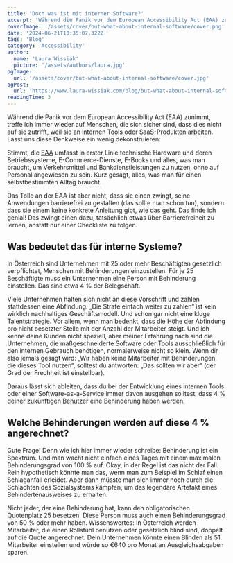```yaml
---
title: 'Doch was ist mit interner Software?'
excerpt: 'Während die Panik vor dem European Accessibility Act (EAA) zunimmt, treffe ich immer wieder auf Menschen, die sich sicher sind, dass dies nicht auf sie zutrifft, weil sie an internen Tools ...'
coverImage: '/assets/cover/but-what-about-internal-software/cover.png'
date: '2024-06-21T10:35:07.322Z'
tags: 'Blog'
category: 'Accessibility'
author:
  name: 'Laura Wissiak'
  picture: '/assets/authors/laura.jpg'
ogImage:
  url: '/assets/cover/but-what-about-internal-software/cover.jpg'
ogPost:
  url: 'https://www.laura-wissiak.com/blog/but-what-about-internal-software'
readingTime: 3
---
```


Während die Panik vor dem European Accessibility Act (EAA) zunimmt, treffe ich immer wieder auf Menschen, die sich sicher sind, dass dies nicht auf sie zutrifft, weil sie an internen Tools oder SaaS-Produkten arbeiten. Lasst uns diese Denkweise ein wenig dekonstruieren:

Stimmt, die [EAA](https://ec.europa.eu/social/main.jsp?catId=1202) umfasst in erster Linie technische Hardware und deren Betriebssysteme, E-Commerce-Dienste, E-Books und alles, was man braucht, um Verkehrsmittel und Bankdienstleistungen zu nutzen, ohne auf Personal angewiesen zu sein. Kurz gesagt, alles, was man für einen selbstbestimmten Alltag braucht.

Das Tolle an der EAA ist aber nicht, dass sie einen zwingt, seine Anwendungen barrierefrei zu gestalten (das sollte man schon tun), sondern dass sie einem keine konkrete Anleitung gibt, wie das geht. Das finde ich genial! Das zwingt einen dazu, tatsächlich etwas über Barrierefreiheit zu lernen, anstatt nur einer Checkliste zu folgen.

## Was bedeutet das für interne Systeme?

In Österreich sind Unternehmen mit 25 oder mehr Beschäftigten gesetzlich verpflichtet, Menschen mit Behinderungen einzustellen. Für je 25 Beschäftigte muss ein Unternehmen eine Person mit Behinderung einstellen. Das sind etwa 4 % der Belegschaft.

Viele Unternehmen halten sich nicht an diese Vorschrift und zahlen stattdessen eine Abfindung. „Die Strafe einfach weiter zu zahlen“ ist kein wirklich nachhaltiges Geschäftsmodell. Und schon gar nicht eine kluge Talentstrategie. Vor allem, wenn man bedenkt, dass die Höhe der Abfindung pro nicht besetzter Stelle mit der Anzahl der Mitarbeiter steigt. Und ich kenne deine Kunden nicht speziell, aber meiner Erfahrung nach sind die Unternehmen, die maßgeschneiderte Software oder Tools ausschließlich für den internen Gebrauch benötigen, normalerweise nicht so klein. Wenn dir also jemals gesagt wird: „Wir haben keine Mitarbeiter mit Behinderungen, die dieses Tool nutzen“, solltest du antworten: „Das sollten wir aber“ (der Grad der Frechheit ist einstellbar).

Daraus lässt sich ableiten, dass du bei der Entwicklung eines internen Tools oder einer Software-as-a-Service immer davon ausgehen solltest, dass 4 % deiner zukünftigen Benutzer eine Behinderung haben werden.

## Welche Behinderungen werden auf diese 4 % angerechnet?

Gute Frage! Denn wie ich hier immer wieder schreibe: Behinderung ist ein Spektrum. Und man wacht nicht einfach eines Tages mit einem maximalen Behinderungsgrad von 100 % auf. Okay, in der Regel ist das nicht der Fall. Rein hypothetisch könnte man das, wenn man zum Beispiel im Schlaf einen Schlaganfall erleidet. Aber dann müsste man sich immer noch durch die Schlachten des Sozialsystems kämpfen, um das legendäre Artefakt eines Behindertenausweises zu erhalten.

Nicht jeder, der eine Behinderung hat, kann den obligatorischen Quotenplatz 25 besetzen. Diese Person muss auch einen Behinderungsgrad von 50 % oder mehr haben. Wissenswertes: In Österreich werden Mitarbeiter, die einen Rollstuhl benutzen oder gesetzlich blind sind, doppelt auf die Quote angerechnet. Dein Unternehmen könnte einen Blinden als 51. Mitarbeiter einstellen und würde so €640 pro Monat an Ausgleichsabgaben sparen.
